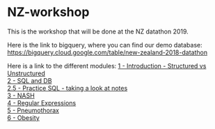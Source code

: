# NZ-workshop
This is the workshop that will be done at the NZ datathon 2019.

Here is the link to bigquery, where you can find our demo database:<br>
https://bigquery.cloud.google.com/table/new-zealand-2018-datathon

Here is a link to the different modules:
<a href="https://github.com/christinium/NZ-workshop/blob/master/1%20-%20Introduction%20-%20Structured%20vs%20Unstructured.ipynb">1 - Introduction - Structured vs Unstructured</a>
<br>
<a href="https://colab.research.google.com/github/christinium/NZ-workshop/blob/master/2%20-%20SQL%20and%20DB.ipynb">2 - SQL and DB</a>
<br>
<a href="https://colab.research.google.com/github/christinium/NZ-workshop/blob/master/2.5%20-%20Practice%20SQL%20-%20taking%20a%20look%20at%20notes.ipynb">2.5 - Practice SQL - taking a look at notes</a>
<br>
<a href="https://colab.research.google.com/github/christinium/NZ-workshop/blob/master/3%20-%20NASH.ipynb"> 3 - NASH</a>
<br>
<a href="https://colab.research.google.com/github/christinium/NZ-workshop/blob/master/4%20-%20Regular%20Expressions.ipynb">4 - Regular Expressions</a>
<br>
<a href="https://colab.research.google.com/github/christinium/NZ-workshop/blob/master/5%20-%20Pneumothorax.ipynb">5 - Pneumothorax</a>
<br>
<a href="https://colab.research.google.com/github/christinium/NZ-workshop/blob/master/6%20-%20Obese.ipynb">6 - Obesity</a>
